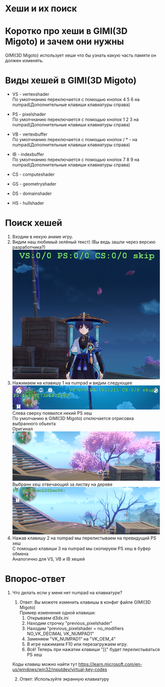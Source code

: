 Хеши и их поиск  
========================
# Коротко про хеши в GIMI(3D Migoto) и зачем они нужны
GIMI(3D Migoto) использует хеши что бы узнать какую часть памяти он должен изменять.

# Виды хешей в GIMI(3D Migoto)
- VS - vertexshader  
	По умолчнанию переключается с помощью кнопок 4 5 6 на numpad(Дополнительные клавиши клавиатуры справа)  
	
- PS - pixelshader  
	По умолчнанию переключается с помощью кнопок 1 2 3 на numpad(Дополнительные клавиши клавиатуры справа)  
	
- VB - vertexbuffer  
	По умолчнанию переключается с помощью кнопок / * - на numpad(Дополнительные клавиши клавиатуры справа)  
	
- IB - indexbuffer  
	По умолчнанию переключается с помощью кнопок 7 8 9 на numpad(Дополнительные клавиши клавиатуры справа)  
	
- CS - computeshader  
- GS - geometryshader  
- DS - domainshader  
- HS - hullshader  

# Поиск хешей
1. Входим в некую аниме игру.  
2. Видим наш любимый зелёный текст) (Вы ведь зашли через версию разработчика?)  
![](https://raw.githubusercontent.com/DiXiaoO/GIMI_Guides/main/files/1/0.png)    
3. Нажимаем на клавишу 1 на numpad и видим следующее
![](https://raw.githubusercontent.com/DiXiaoO/GIMI_Guides/main/files/1/1.png)
Слева сверху появился некий PS хеш  
По умолчанию в GIMI(3D Migoto) отключается отрисовка выбранного обьекта  
Оригинал  
![](https://raw.githubusercontent.com/DiXiaoO/GIMI_Guides/main/files/1/2.png)  
Выбранн хеш отвечающий за листву на дереве  
![](https://raw.githubusercontent.com/DiXiaoO/GIMI_Guides/main/files/1/3.png)  
4. Нажав клавишу 2 на numpad мы перелистываем на превидущий PS хеш  
С помощью клавиши 3 на numpad мы скопируем PS хеш в буфер обмена  
Аналогично для VS, VB и IB хешей

# Впорос-ответ
1. Что делать если у меня нет numpad на клавиатуре?
	1. Ответ: Вы можете изменить клавишы в конфиг файле GIMI(3D Migoto)  
	Пример изменения одной клавиши:    
		1. Открываем d3dx.ini  
		2. Находим строчку "previous_pixelshader"  
		3. Находим "previous_pixelshader = no_modifiers NO_VK_DECIMAL VK_NUMPAD1"
		4. Заменяем "VK_NUMPAD1" на "VK_OEM_4"
		5. В игре нажимаем F10 или перезагружаем игру.
		6. Всё! Теперь при нажатии клавиши "[{" будет перелистываться PS хеш
	
	Коды клавиш можно найти тут https://learn.microsoft.com/en-us/windows/win32/inputdev/virtual-key-codes
	
	2. Ответ: Используйте экранную клавиатуру  
